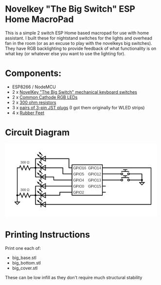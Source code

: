 # Novelkey "The Big Switch" ESP Home MacroPad
This is a simple 2 switch ESP Home based macropad for use with home assistant. I built these for nightstand switches for the lights and overhead fan in the room (or as an excuse to play with the novelkeys big switches). They have RGB backlighting to provide feedback of what functionality is on what key (or whatever else you want to use the lighting for).

# Components:
  * ESP8266 / NodeMCU
  * 2 x [NovelKey "The Big Switch" mechanical keyboard switches](https://novelkeys.com/products/the-big-switch-series)
  * 2 x [Common Cathode RGB LEDs](https://www.amazon.com/dp/B0749MD16P)
  * 2 x [300 ohm resistors](https://www.amazon.com/dp/B07HDH7QK5)
  * 3 x [pairs of 3-pin JST plugs](https://www.amazon.com/gp/product/B071H5XCN5) (I got them originally for WLED strips)
  * 4 x [Rubber Feet](https://www.amazon.com/dp/B06XPCLN23)

# Circuit Diagram
![First Generation Circuit Diagram](/novelkey-big-switch/assets/novelkey2.png)


# Printing Instructions
Print one each of:

 *  big_base.stl
 *  big_bottom.stl
 *  big_cover.stl

These can be low infill as they don't require much structural stability
